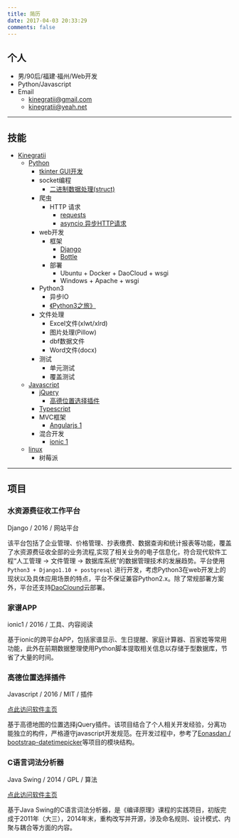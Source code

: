 ```yaml
---
title: 简历
date: 2017-04-03 20:33:29
comments: false
---
```


##  个人

- 男/90后/福建·福州/Web开发
- Python/Javascript
- Email
    - kinegratii@gmail.com
    - kinegratii@yeah.net

---

## 技能

- [Kinegratii](https://kinegratii.github.io/)
    - [Python](https://www.python.org)
        - [tkinter GUI开发](https://wiki.python.org/moin/TkInter)
        - socket编程
            - [二进制数据处理(struct)](https://docs.python.org/3/library/struct.html)
        - 爬虫
            - HTTP 请求
                - [requests](http://docs.python-requests.org/en/master/)
                - [asyncio  异步HTTP请求]()    
        - web开发
            - 框架
                - [Django](https://www.djangoproject.com)
                - [Bottle](http://bottlepy.org/)
            - 部署
                - Ubuntu + Docker + DaoCloud + wsgi
                - Windows + Apache + wsgi
        - Python3
            - 异步IO
            - [《Python3之旅》](/2017/02/04/the-tour-of-python3-1-catalog/)
        - 文件处理
            - Excel文件(xlwt/xlrd)
            - 图片处理(Pillow)
            - dbf数据文件
            - Word文件(docx)
        - 测试
            - 单元测试
            - 覆盖测试
    - [Javascript](https://www.javascript.com/)
        - [jQuery](https://jquery.com/)
            - [高德位置选择插件](https://www.oschina.net/p/amappositionpicker)
        - [Typescript](http://www.typescriptlang.org/)
        - MVC框架
            - [Angularjs 1](https://angularjs.org/)
        - 混合开发
            - [ionic 1](http://ionicframework.com/)
    - [linux](https://www.linux.com/)
        - 树莓派
---

## 项目

### 水资源费征收工作平台

Django / 2016 / 网站平台

该平台包括了企业管理、价格管理、抄表缴费、数据查询和统计报表等功能，覆盖了水资源费征收全部的业务流程,实现了相关业务的电子信息化，符合现代软件工程“人工管理 -> 文件管理 -> 数据库系统”的数据管理技术的发展趋势。平台使用 `Python3 + Django1.10 + postgresql` 进行开发，考虑Python3在web开发上的现状以及具体应用场景的特点，平台不保证兼容Python2.x。除了常规部署方案外，平台还支持[DaoClound](https://www.daocloud.io/)云部署。

### 家谱APP

ionic1 / 2016 / 工具、内容阅读

基于ionic的跨平台APP，包括家谱显示、生日提醒、家庭计算器、百家姓等常用功能，此外在前期数据整理使用Python脚本提取相关信息以存储于型数据库，节省了大量的时间。

### 高德位置选择插件

Javascript / 2016 /  MIT / 插件

[点此访问软件主页](https://www.oschina.net/p/amappositionpicker)

基于高德地图的位置选择jQuery插件。该项目结合了个人相关开发经验，分离功能独立的构件，严格遵守javascript开发规范。在开发过程中，参考了[Eonasdan / bootstrap-datetimepicker](https://github.com/Eonasdan/bootstrap-datetimepicker)等项目的模块结构。


### C语言词法分析器

Java Swing / 2014 / GPL / 算法

[点此访问软件主页](https://www.oschina.net/p/lexer)

 基于Java Swing的C语言词法分析器，是《编译原理》课程的实践项目，初版完成于2011年（大三），2014年末，重构改写并开源，涉及命名规则、设计模式、内聚与耦合等方面的内容。
